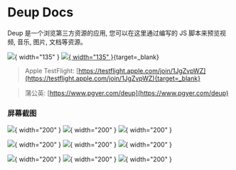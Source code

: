 # Deup Docs

Deup 是一个浏览第三方资源的应用, 您可以在这里通过编写的 JS 脚本来预览视频, 音乐, 图片, 文档等资源。

![](assets/images/app-store-badge.png){ width="135" } [![](assets/images/android-apk-badge.png){ width="135" }](https://www.pgyer.com/deup){target=_blank}

> Apple TestFlight: [https://testflight.apple.com/join/1JgZvpWZ](https://testflight.apple.com/join/1JgZvpWZ){target=_blank}

> 蒲公英: [https://www.pgyer.com/deup](https://www.pgyer.com/deup)

### 屏幕截图

![](assets/snapshots/homepage.png){ width="200" } ![](assets/snapshots/code.png){ width="200" } ![](assets/snapshots/audio_player.png){ width="200" }

![](assets/snapshots/video_player.png){ width="200" } ![](assets/snapshots/directory.png){ width="200" } ![](assets/snapshots/audio_player_list.png){ width="200" }

![](assets/layouts/image/1.png){ width="200" } ![](assets/layouts/image/2.png){ width="200" } ![](assets/layouts/poster/2.png){ width="200" } 
